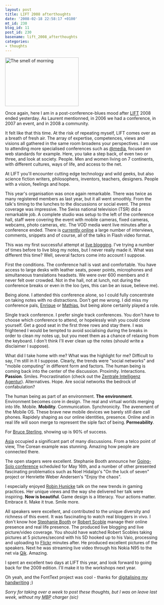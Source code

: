 ```yaml
---
layout: post
title: LIFT 2008 afterthoughts
date: '2008-02-18 22:58:17 +0100'
mt_id: 230
blog_id: 11
post_id: 230
basename: lift_2008_afterthoughts
categories:
- thoughts
---
```

<div class="right pix"><a href="http://www.flickr.com/photos/39601377@N00/2255267754" title="View 'The smell of morning' on Flickr.com"><img src="https://farm3.static.flickr.com/2059/2255267754_d383311c36_m.jpg" alt="The smell of morning" border="0" width="240" height="159" /></a></div>

<p>Once again, here I am in a post-conference-blues mood after <a class="sidelist" href="http://www.liftconference.com/" title="LIFT Conference">LIFT</a> 2008 ended yesterday. As Laurent mentionned, in 2006 we had a conference, in 2007 an event, and in 2008 a community.</p>

<p>It felt like that this time. At the risk of repeating myself, LIFT comes over as a breath of fresh air. The array of expertise, competences, views and visions all gathered in the same room broadens your perspectives. I am use to attending more specialised conferences such as <a class="sidelist" href="http://www.vivabit.com/atmedia/" title="@media conference">@media</a>, focused on web standards for example. Here, you take a step back, of even two or three, and look at society. People. Men and women living on 7 continents, with different cultures, ways of life, and access to the net.</p>

<p>At LIFT you'll encounter cutting edge technology and wild geeks, but also science fiction writers, philosophers, inventors, teachers, designers. People with a vision, feelings and hope.</p>

<p>This year's organisation was once again remarkable. There was twice as many registered members as last year, but it all went smoothly. From the talk's timing to the lunches to the discussions or social event. The press coverage was impressive. The Swiss national television (TSR) did a remarkable job. A complete studio was setup to the left of the conference hall, staff were covering the event with mobile cameras, fixed cameras, webcams, photo cameras, etc. The VOD media went live minutes after a conference ended. There is <a class="sidelist" href="http://www.nouvo.ch/liftvideo" title="Conference videos from the TSR">currently online</a> a large number of interviews, comments, snippets and of course, all of the talks in Flash video format.</p>

<p>This was my first successful attempt at <a class="sidelist" href="/tag/lift08" title="My LIFT 2008 notes">live blogging</a>. I've trying a number of times before to live blog my notes, but I never really made it. What was different this time? Well, several factors come into account I suppose.</p>

<p>First the conditions. The conference hall is vast and comfortable. You have access to large desks with leather seats, power points, microphones and simultaneous translations headsets. We were over 600 members and it never felt over crowded. Not in the hall, not at lunch, not during the conference breaks or even in the loo (yes, this can be an issue, believe me).</p>

<p>Being alone. I attended this conference alone, so I could fully concentrate on taking notes with no distractions. Don't get me wrong. I did miss my conference pals, <a class="sidelist" href="http://www.enriquepardo.com/" title="Enrique Pardo" rel="friend met co-worker">Enrique</a> or <a class="sidelist" href="http://www.mathiascurrat.com/" title="Mathias Currat" rel="friend met co-worker">Mathias</a>, but being alone certainly played a role.</p>

<p>Single track conference. I prefer single track conferences. You don't have to choose which conference to attend, or  hopelessly wish you could clone yourself. Get a good seat in the first three rows and stay there. I was frightened I would be tempted to avoid socialising during the breaks in order to clean my notes up, but you meet them as a chance of relaxing from the keyboard. I don't think I'll ever clean up the notes (should write a disclaimer I suppose).</p>

<p>What did I take home with me? What was the highlight for me? Difficult to say, I'm still in it I suppose. Clearly, the trends were "social networks" and "mobile computing" in different form and factors. The human being is coming back into the center of the discussion. Proximity. Interactions. <strong>Passion</strong>. Smiles. Procrastination (check out the <a class="sidelist" href="http://www.zentrale-intelligenz-agentur.de/" title="Zentrale Intelligenz Agentur">Zentrale Intelligenz Agentur</a>). Alternatives. Hope. Are social networks the bedrock of confabulation?</p>

<p>The human being as part of an environment. <strong>The environment</strong>. Environment becomes core in design. The real and virtual worlds merging into life. Mobile. <strong>Mobility</strong>. Communication. Synchronicity. The avenement of the Mobile OS. These brave new mobile devices we barely still dare call phones. Rapidely shaping as our online identities, presence. Online and in real life will soon merge to represent the siple fact of being. <strong>Permeability</strong>.</p>

<p>For <a href="/logs/2008/02/lift08_online_environments/" title="Notes on Bruce Sterling's talk">Bruce Sterling</a>, showing up is 90% of success.</p>

<p><a href="/logs/2008/02/lift08_a_glimpse_of_asia/" title="Notes on A Glimps of Asia session">Asia</a> occupied a significant part of many discussions. From a telco point of view, The Corean example was stunning. Amazing how people are connected there. </p>

<p>The open stagers were excellent. Stephanie Booth announce her <a class="sidelist" href="http://www.going-solo.net/" title="Going Solo Conference 16.5.2008">Going-Solo conference</a> scheduled for May 16th, and a number of other presented fascinating problematics such as Noel Hidalgo's "On the luck of seven" project or Henriette Weber Andersen's "Enjoy the chaos".</p>

<p>I especially enjoyed <a href="/logs/2008/02/lift08_gaming/" title="Notes on Robin Hunicke's talk">Robin Hunicke</a> talk on the new trends in gaming practices. Her unique views and the way she delivered her talk were inspiring. <strong>Now is beautiful</strong>. Game design is a litteracy. Your actions matter. Embrace it. Make it true. Smile more.</p>

<p>All speakers were excellent, and contributed to the unique diversity and richness of this event. It was fascinating to watch real bloggers in vivo. I don't know hoe <a class="sidelist" href="http://climbtothestars.org/" title="Stephanie Booth">Stephanie Booth</a> or <a class="sidelist" href="http://scobleizer.com/" title="Robert Scoble">Robert Scoble</a> manage their online presence and real life presence. The produced live blogging and live picture/video coverage. You should have watched Robert Scobles taking pictures at 5 pictures/second with his 5D hooked up to his Vaio, processing and uploading to <a class="sidelist" href="http://www.flickr.com/photos/35034363287@N01/" title="Robert Scoble on Flickr">Flickr</a> minutes after. He produced excellent pictures of the speakers. Next he was streaming live video through his Nokia N95 to the net via <a class="sidelist" href="http://qik.com" title="Qik - Stream live video fast to the world. Right from your phone">Qik</a>. Amazing.</p>

<p>I spent an excellent two days at LIFT this year, and look forward to going back for the 2009 edition. I'll make it to the workshops next year.</p>

<p>Oh yeah, and the FontText project was cool - thanks for <a class="sidelist" href="http://www.liftconference.com/blog/david-roessli" title="My handwritten blog on the LIFT website">digitalising my handwriting</a> ;)</p>

<p><em>Sorry for taking over a week to post these thoughts, but I was on leave last week, without my <abbr title="MacBook Pro">MBP</abbr> charger (sic)</em></p>
